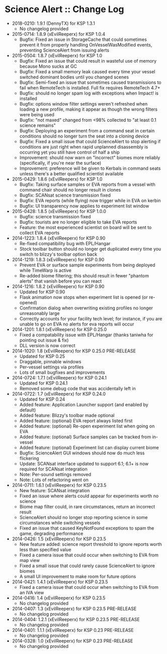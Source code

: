 # Science Alert :: Change Log

* 2018-0210: 1.9.1 (DennyTX) for KSP 1.3.1
	+ No changelog provided
* 2015-0714: 1.8.9 (xEvilReeperx) for KSP 1.0.4
	+ Bugfix: Fixed an issue in StorageCache that could sometimes prevent it from properly handling OnVesselWasModified events, preventing ScienceAlert from issuing alerts
* 2015-0504: 1.8.7 (xEvilReeperx) for KSP 1.0
	+ Bugfix: Fixed an issue that could result in wasteful use of memory because Mono sucks at GC
	+ Bugfix: Fixed a small memory leak caused every time your vessel switched dominant bodies until you changed scenes
	+ Bugfix: Semi-fixed an issue that sometimes caused transmissions to fail when RemoteTech is installed. Full fix requires RemoteTech 4.7+
	+ Bugfix: should no longer spam log with exceptions when Impact! is installed
	+ Bugfix: options window filter settings weren't refreshed when loading a new profile, making it appear as though the wrong filters were being used
	+ Bugfix: "not maxed" changed from <98% collected to "at least 0.1 science remains"
	+ Bugfix: Deploying an experiment from a command seat in certain conditions should no longer turn the seat into a cloning device
	+ Bugfix: Fixed a small issue that could ScienceAlert to stop alerting if conditions are just right when rapid unplanned disassembly is occurring yet you still have control of half a ship
	+ Improvement: should now warn on "incorrect" biomes more reliably (specifically, if you're near the surface)
	+ Improvement: preference will be given to Kerbals in command seats unless there's a better qualified scientist available
* 2015-0429: 1.8.6 (xEvilReeperx) for KSP 1.0
	+ Bugfix: Taking surface samples or EVA reports from a vessel with command chair should no longer result in clones
	+ Bugfix: SCANsat science transmission fixed
	+ Bugfix: EVA reports (while flying) now trigger while in EVA on kerbin
	+ Bugfix: UI transparency now applies to experiment list window
* 2015-0428: 1.8.5 (xEvilReeperx) for KSP 1.0.0
	+ Bugfix: science transmission fixed
	+ Bugfix: tourists are no longer eligible to take EVA reports
	+ Feature: the most experienced scientist on board will be sent to collect EVA reports
* 2014-1223: 1.8.4 (xEvilReeperx) for KSP 0.90
	+ Re-fixed compatibility bug with EPL/Hangar
	+ Stock toolbar button should no longer get duplicated every time you switch to blizzy's toolbar option back
* 2014-1219: 1.8.3 (xEvilReeperx) for KSP 0.90
	+ Prevent EVA or surface sample experiments from being deployed while TimeWarp is active
	+ Re-added biome filtering; this should result in fewer "phantom alerts" that vanish before you can react
* 2014-1216: 1.8.2 (xEvilReeperx) for KSP 0.90
	+ Updated for KSP 0.90
	+ Flask animation now stops when experiment list is opened (or re-opened)
	+ Confirmation dialog when overwriting existing profiles no longer unreasonably large
	+ Correctly accounts for your facility tech level; for instance, if you are unable to go on EVA no alerts for eva reports will occur
* 2014-1201: 1.8.1 (xEvilReeperx) for KSP 0.25.0
	+ Fixed a compatability issue with EPL/Hangar (thanks taniwha for pointing out issue & fix)
	+ DLL version is now correct
* 2014-1020: 1.8 (xEvilReeperx) for KSP 0.25.0 PRE-RELEASE
	+ Updated for KSP 0.25
	+ Draggable, pinnable windows
	+ Per-vessel settings via profiles
	+ Lots of small bugfixes and improvements
* 2014-0724: 1.7.1 (xEvilReeperx) for KSP 0.24.1
	+ Updated for KSP 0.24.1
	+ Removed some debug code that was accidentally left in
* 2014-0722: 1.7 (xEvilReeperx) for KSP 0.24.0
	+ Updated for KSP 0.24
	+ Added feature: Application Launcher support (and enabled by default)
	+ Added feature: Blizzy's toolbar made optional
	+ Added feature: (optional) EVA report always listed first
	+ Added feature: (optional) Re-open experiment list when going on EVA
	+ Added feature: (optional) Surface samples can be tracked from in-vessel
	+ Added feature: (optional) Experiment list can display current biome
	+ Bugfix: ScienceAlert GUI windows should now do much less flickering
	+ Update: SCANsat interface updated to support 6.1; 6.1+ is now required for SCANsat integration
	+ Note: Per-sound settings removed
	+ Note: Lots of refactoring went on
* 2014-0711: 1.6.1 (xEvilReeperx) for KSP 0.23.5
	+ New feature: SCANsat integration
	+ Fixed an issue where alerts could appear for experiments worth no science
	+ Biome map filter could, in rare circumstances, return an incorrect result
	+ ScienceAlert should no longer stop reporting science in some circumstances while switching vessels
	+ Fixed an issue that caused KeyNotFound exceptions to spam the game, degrading performance
* 2014-0426: 1.5 (xEvilReeperx) for KSP 0.23.5
	+ New feature added: science report threshold to ignore reports worth less than specified value
	+ Fixed a camera issue that could occur when switching to EVA from map view
	+ Fixed a small issue that could rarely cause ScienceAlert to ignore biomes
	+ A small UI improvement to make room for future options
* 2014-0421: 1.4.1 (xEvilReeperx) for KSP 0.23.5
	+ Fixed a camera issue that could occur when switching to EVA from an IVA view
* 2014-0416: 1.4 (xEvilReeperx) for KSP 0.23.5
	+ No changelog provided
* 2014-0407: 1.3 (xEvilReeperx) for KSP 0.23.5 PRE-RELEASE
	+ No changelog provided
* 2014-0404: 1.2.1 (xEvilReeperx) for KSP 0.23.5 PRE-RELEASE
	+ No changelog provided
* 2014-0401: 1.1.1 (xEvilReeperx) for KSP 0.23 PRE-RELEASE
	+ No changelog provided
* 2014-0328: 1.0 (xEvilReeperx) for KSP 0.23 PRE-RELEASE
	+ No changelog provided
